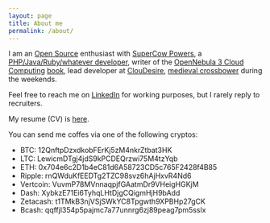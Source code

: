 ```yaml
---
layout: page
title: About me
permalink: /about/
---
```

I am an [Open Source](https://github.com/gionn) enthusiast with [SuperCow Powers](http://serverfault.com/users/72778/giovanni-toraldo), a [PHP/Java/Ruby/whatever developer](https://github.com/gionn?tab=repositories), writer of the [OpenNebula 3 Cloud Computing](https://www.packtpub.com/virtualization-and-cloud/opennebula-3-cloud-computing) [book](http://www.amazon.com/OpenNebula-Cloud-Computing-Giovanni-Toraldo/dp/1849517460), lead developer at [ClouDesire](https://www.cloudesire.com), [medieval crossbower](https://consanpaolino.org/) during the weekends.

Feel free to reach me on [LinkedIn](https://www.linkedin.com/in/giovannitoraldo) for working purposes, but I rarely reply to recruiters.

My resume (CV) is [here](/files/giovanni-toraldo-cv.pdf).

You can send me coffes via one of the following cryptos:

* BTC: 12QnftpDzxdkobFErKj5zM4nkrZtbat3HK
* LTC: LewicmDTgj4jdS9kPCDEQrzwi75M4tzYqb
* ETH: 0x704e6c2D1b4eC81d6A58723CD5c765F2428f4B85
* Ripple: rnQWduKfEEDTg2TZC98svz6hAjHxvR4Nd6
* Vertcoin: VuvmP78MVnnaqpjfGAatmDr9VHeigHGKjM
* Dash: XybkzE71Ei6TyhqLHtDjgCQigmHjH9bAdd
* Zetacash: t1TMkB3njVSjSWkYC8Tpgwth9XPBHp27gCK
* Bcash: qqffjl354p5pajmc7a77unnrg6zj89peag7pm5sslx
